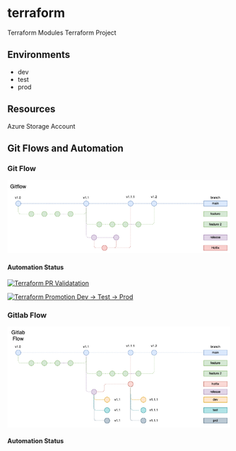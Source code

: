 # terraform
Terraform Modules
Terraform Project

## Environments
- dev
- test
- prod

## Resources

Azure Storage Account

## Git Flows and Automation

### Git Flow

![Git Flow Diagram](https://github.com/WarnOps/terraform/blob/main/gitflow_diagrams/git_flows-gitflow.drawio.png)

#### Automation Status

[![Terraform PR Validatation](https://github.com/WarnOps/terraform/actions/workflows/plan-on-pr.yaml/badge.svg?branch=main)](https://github.com/WarnOps/terraform/actions/workflows/plan-on-pr.yaml)

[![Terraform Promotion Dev -> Test -> Prod](https://github.com/WarnOps/terraform/actions/workflows/terraform_promotion.yaml/badge.svg)](https://github.com/WarnOps/terraform/actions/workflows/terraform_promotion.yaml)

### Gitlab Flow

![Gitlab Flow Diagram](https://github.com/WarnOps/terraform/blob/main/gitflow_diagrams/git_flows-gitlab.drawio.png)

#### Automation Status
